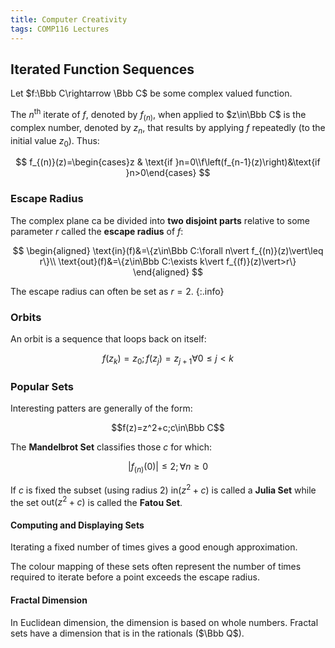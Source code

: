 ```yaml
---
title: Computer Creativity
tags: COMP116 Lectures
---
```

## Iterated Function Sequences
Let $f:\Bbb C\rightarrow \Bbb C$ be some complex valued function.

The $n^{\text{th}}$ iterate of $f$, denoted by $f_(n)$, when applied to $z\in\Bbb C$ is the complex number, denoted by $z_n$, that results by applying $f$ repeatedly (to the initial value $z_0$). Thus:

$$
f_{(n)}(z)=\begin{cases}z & \text{if }n=0\\f\left(f_{n-1}(z)\right)&\text{if }n>0\end{cases}
$$

### Escape Radius
The complex plane ca be divided into **two disjoint parts** relative to some parameter $r$ called the **escape radius** of $f$:

$$
\begin{aligned}
\text{in}(f)&=\{z\in\Bbb C:\forall n\vert f_{(n)}(z)\vert\leq r\}\\
\text{out}(f)&=\{z\in\Bbb C:\exists k\vert f_{(f)}(z)\vert>r\}
\end{aligned}
$$

The escape radius can often be set as $r=2$.
{:.info}

### Orbits
An orbit is a sequence that loops back on itself:

$$f(z_k)=z_0;f(z_j)=z_{j+1}\forall 0\leq j<k$$

### Popular Sets
Interesting patters are generally of the form:

$$f(z)=z^2+c;c\in\Bbb C$$

The **Mandelbrot Set** classifies those $c$ for which:

$$\vert f_{(n)}(0)\vert\leq 2;\forall n\geq0$$

If $c$ is fixed the subset (using radius 2) $\text{in}(z^2+c)$ is called a **Julia Set** while the set $\text{out}(z^2+c)$ is called the **Fatou Set**.


#### Computing and Displaying Sets
Iterating a fixed number of times gives a good enough approximation.

The colour mapping of these sets often represent the number of times required to iterate before a point exceeds the escape radius.

#### Fractal Dimension
In Euclidean dimension, the dimension is based on whole numbers. Fractal sets have a dimension that is in the rationals ($\Bbb Q$).
